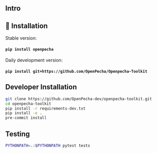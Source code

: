 ## Intro

## :floppy_disk: Installation
Stable version:

#### `pip install openpecha`

Daily development version:

#### `pip install git+https://github.com/OpenPecha/Openpecha-Toolkit`

## Developer Installation
```bash
git clone https://github.com/OpenPecha-dev/openpecha-toolkit.git
cd openpecha-toolkit
pip install -r requirements-dev.txt
pip install -e .
pre-commit install
```

## Testing
```bash
PYTHONPATH=.:$PYTHONPATH pytest tests
```
